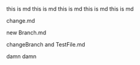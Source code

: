 this is md
this is md
this is md
this is md
this is md

change.md

new Branch.md


changeBranch and TestFile.md

damn
damn


```java

```

